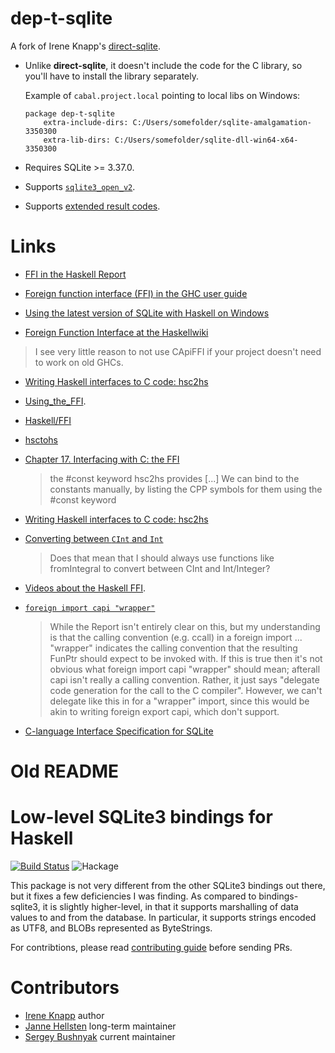 dep-t-sqlite
============

A fork of Irene Knapp's [direct-sqlite](https://github.com/IreneKnapp/direct-sqlite).

- Unlike **direct-sqlite**, it doesn't include the code for the C library, so
you'll have to install the library separately.

  Example of `cabal.project.local` pointing to local libs on Windows:

      package dep-t-sqlite
          extra-include-dirs: C:/Users/somefolder/sqlite-amalgamation-3350300
          extra-lib-dirs: C:/Users/somefolder/sqlite-dll-win64-x64-3350300

- Requires SQLite >= 3.37.0.

- Supports [`sqlite3_open_v2`](https://www.sqlite.org/c3ref/open.html).

- Supports [extended result codes](https://www.sqlite.org/rescode.html).

Links
=====

- [FFI in the Haskell Report](https://www.haskell.org/onlinereport/haskell2010/haskellch8.html)

- [Foreign function interface (FFI) in the GHC user guide](https://downloads.haskell.org/ghc/latest/docs/html/users_guide/exts/ffi.html)

- [Using the latest version of SQLite with Haskell on Windows](https://danidiaz.medium.com/using-the-latest-version-of-sqlite-with-haskell-on-windows-1d6d4df2e683)

- [Foreign Function Interface at the Haskellwiki](https://wiki.haskell.org/Foreign_Function_Interface)

> I see very little reason to not use CApiFFI if your project doesn't need
to work on old GHCs.

- [Writing Haskell interfaces to C code: hsc2hs](https://downloads.haskell.org/ghc/latest/docs/html/users_guide/utils.html)

- [Using_the_FFI](https://wiki.haskell.org/GHC/Using_the_FFI). 

- [Haskell/FFI](https://en.wikibooks.org/wiki/Haskell/FFI)

- [hsctohs](https://www.reddit.com/r/haskell/comments/tthrq0/comment/i5dpir1/)

- [Chapter 17. Interfacing with C: the FFI](http://book.realworldhaskell.org/read/interfacing-with-c-the-ffi.html)

  > the #const keyword hsc2hs provides [...] We can bind to the constants manually, by listing the CPP symbols for them using the #const keyword

- [Writing Haskell interfaces to C code: hsc2hs](https://downloads.haskell.org/ghc/latest/docs/html/users_guide/utils.html?highlight=hsc2hs#writing-haskell-interfaces-to-c-code-hsc2hs)

- [Converting between `CInt` and `Int`](https://www.reddit.com/r/haskell/comments/tthrq0/monthly_hask_anything_april_2022/i60rc8l/)

  > Does that mean that I should always use functions like fromIntegral to convert between CInt and Int/Integer?

- [Videos about the Haskell FFI](https://twitter.com/DiazCarrete/status/1518325306448388096).

- [`foreign import capi "wrapper"`](https://gitlab.haskell.org/ghc/ghc/-/issues/21532#note_428196)

  > While the Report isn't entirely clear on this, but my understanding is that the calling convention (e.g. ccall) in a foreign import ... "wrapper" indicates the calling convention that the resulting FunPtr should expect to be invoked with. If this is true then it's not obvious what foreign import capi "wrapper" should mean; afterall capi isn't really a calling convention. Rather, it just says "delegate code generation for the call to the C compiler". However, we can't delegate like this in for a "wrapper" import, since this would be akin to writing foreign export capi, which don't support.

- [C-language Interface Specification for SQLite](https://www.sqlite.org/capi3ref.html)

Old README
==========

Low-level SQLite3 bindings for Haskell
======================================

[![Build Status](https://travis-ci.org/IreneKnapp/direct-sqlite.png?branch=master)](https://travis-ci.org/IreneKnapp/direct-sqlite) ![Hackage](https://img.shields.io/hackage/v/direct-sqlite.svg?style=flat-square)

This package is not very different from the other SQLite3 bindings out there, but it fixes a few deficiencies I was finding. As compared to bindings-sqlite3, it is slightly higher-level, in that it supports marshalling of data values to and from the database. In particular, it supports strings encoded as UTF8, and BLOBs represented as ByteStrings.

For contribtions, please read [contributing guide](CONTRIBUTING.md) before sending PRs.

# Contributors

- [Irene Knapp](https://github.com/nurpax) author
- [Janne Hellsten](https://github.com/nurpax) long-term maintainer
- [Sergey Bushnyak](https://github.com/sigrlami) current maintainer

